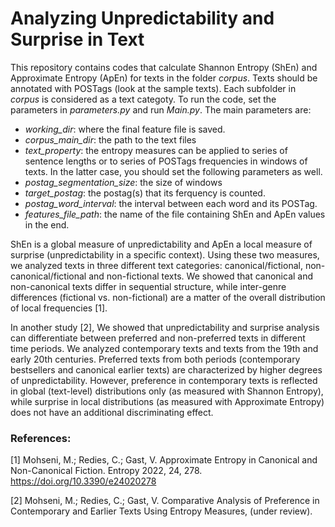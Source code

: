 # Analyzing Unpredictability and Surprise in Text
This repository contains codes that calculate Shannon Entropy (ShEn) and Approximate Entropy (ApEn) for texts in the folder _corpus_. Texts should be annotated with POSTags (look at the sample texts). Each subfolder in _corpus_ is considered as a text categoty. 
To run the code, set the parameters in _parameters.py_ and run _Main.py_.
The main parameters are:
* _working\_dir_: where the final feature file is saved.
* _corpus\_main\_dir_: the path to the text files
* _text\_property_: the entropy measures can be applied to series of sentence lengths or to series of POSTags frequencies in windows of texts. In the latter case, you should set the following parameters as well.
* _postag\_segmentation\_size_: the size of windows 
* _target\_postag_: the postag(s) that its ferquency is counted. 
* _postag\_word\_interval_: the interval between each word and its POSTag.
* _features\_file\_path_: the name of the file containing ShEn and ApEn values in the end.


ShEn is a global measure of unpredictability and ApEn a local measure of surprise (unpredictability in a specific context). Using these two measures, we analyzed texts in three different text categories: canonical/fictional, non-canonical/fictional and  non-fictional texts.
We showed that canonical and non-canonical texts differ in sequential structure, while inter-genre differences (fictional vs. non-fictional) are a matter of the overall distribution of local
frequencies [1].


In another study [2], We showed that unpredictability and surprise analysis can differentiate between preferred and non-preferred texts in different time periods.
We analyzed contemporary texts and texts from the 19th and early 20th centuries. Preferred texts from both periods (contemporary bestsellers and canonical earlier texts) are characterized by higher degrees of unpredictability. However, preference in contemporary texts is reflected in global (text-level) distributions only (as measured with Shannon Entropy), while surprise in local distributions (as measured with Approximate Entropy) does not have an additional discriminating effect.




### References:

[1] Mohseni, M.; Redies, C.; Gast, V. Approximate Entropy in Canonical and Non-Canonical Fiction. Entropy 2022, 24, 278. https://doi.org/10.3390/e24020278 

[2] Mohseni, M.; Redies, C.; Gast, V. Comparative Analysis of Preference in Contemporary and Earlier Texts Using Entropy Measures, (under review).


